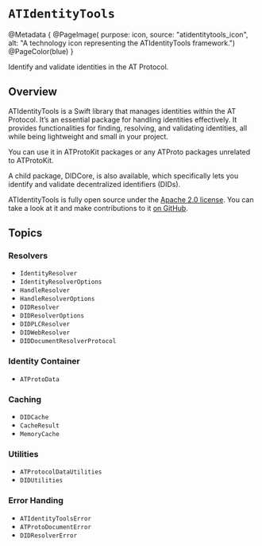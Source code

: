 # ``ATIdentityTools``

@Metadata {
    @PageImage(
        purpose: icon, 
        source: "atidentitytools_icon", 
        alt: "A technology icon representing the ATIdentityTools framework.")
    @PageColor(blue)
}

Identify and validate identities in the AT Protocol.

## Overview

ATIdentityTools is a Swift library that manages identities within the AT Protocol. It’s an essential package for handling identities effectively. It provides functionalities for finding, resolving, and validating identities, all while being lightweight and small in your project.

You can use it in ATProtoKit packages or any ATProto packages unrelated to ATProtoKit.

A child package, DIDCore, is also available, which specifically lets you identify and validate decentralized identifiers (DIDs).

ATIdentityTools is fully open source under the [Apache 2.0 license](https://github.com/ATProtoKit/ATIdentityTools/blob/main/LICENSE.md). You can take a look at it and make contributions to it [on GitHub](https://github.com/ATProtoKit/ATIdentityTools).

## Topics

### Resolvers

- ``IdentityResolver``
- ``IdentityResolverOptions``
- ``HandleResolver``
- ``HandleResolverOptions``
- ``DIDResolver``
- ``DIDResolverOptions``
- ``DIDPLCResolver``
- ``DIDWebResolver``
- ``DIDDocumentResolverProtocol``

### Identity Container

- ``ATProtoData``

### Caching

- ``DIDCache``
- ``CacheResult``
- ``MemoryCache``

### Utilities

- ``ATProtocolDataUtilities``
- ``DIDUtilities``

### Error Handing

- ``ATIdentityToolsError``
- ``ATProtoDocumentError``
- ``DIDResolverError``
